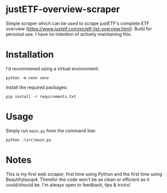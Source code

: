 ﻿# justETF-overview-scraper
Simple scraper which can be used to scrape justETF's complete ETF overview (https://www.justetf.com/en/etf-list-overview.html).
Build for personal use. I have no intention of actively maintaining this.
# Installation
I'd recommened using a virtual environment:
```
python -m venv venv
```
Install the required packages:
```
pip install -r requirements.txt
```
# Usage
Simply run `main.py` from the command line:
```
python .\src\main.py
```
# Notes
This is my first web scraper, first time using Python and the first time using Beautifulsoup4. Therefor the code won't be as clean or efficient as it could/should be. I'm always open to feedback, tips & tricks!
